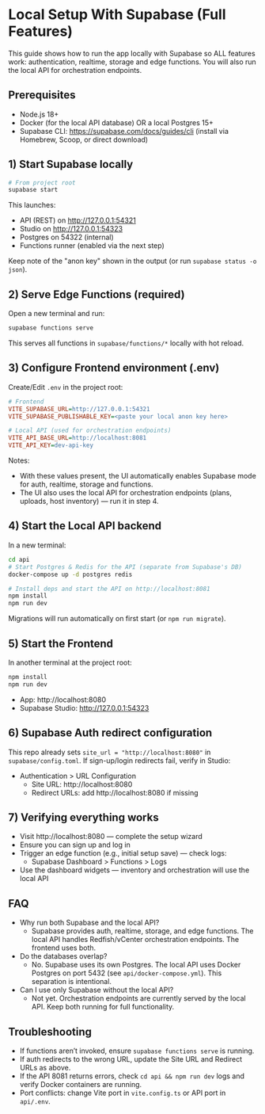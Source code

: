 # Local Setup With Supabase (Full Features)

This guide shows how to run the app locally with Supabase so ALL features work: authentication, realtime, storage and edge functions. You will also run the local API for orchestration endpoints.

## Prerequisites
- Node.js 18+
- Docker (for the local API database) OR a local Postgres 15+
- Supabase CLI: https://supabase.com/docs/guides/cli (install via Homebrew, Scoop, or direct download)

## 1) Start Supabase locally
```bash
# From project root
supabase start
```
This launches:
- API (REST) on http://127.0.0.1:54321
- Studio on http://127.0.0.1:54323
- Postgres on 54322 (internal)
- Functions runner (enabled via the next step)

Keep note of the "anon key" shown in the output (or run `supabase status -o json`).

## 2) Serve Edge Functions (required)
Open a new terminal and run:
```bash
supabase functions serve
```
This serves all functions in `supabase/functions/*` locally with hot reload.

## 3) Configure Frontend environment (.env)
Create/Edit `.env` in the project root:
```ini
# Frontend
VITE_SUPABASE_URL=http://127.0.0.1:54321
VITE_SUPABASE_PUBLISHABLE_KEY=<paste your local anon key here>

# Local API (used for orchestration endpoints)
VITE_API_BASE_URL=http://localhost:8081
VITE_API_KEY=dev-api-key
```
Notes:
- With these values present, the UI automatically enables Supabase mode for auth, realtime, storage and functions.
- The UI also uses the local API for orchestration endpoints (plans, uploads, host inventory) — run it in step 4.

## 4) Start the Local API backend
In a new terminal:
```bash
cd api
# Start Postgres & Redis for the API (separate from Supabase's DB)
docker-compose up -d postgres redis

# Install deps and start the API on http://localhost:8081
npm install
npm run dev
```
Migrations will run automatically on first start (or `npm run migrate`).

## 5) Start the Frontend
In another terminal at the project root:
```bash
npm install
npm run dev
```
- App: http://localhost:8080
- Supabase Studio: http://127.0.0.1:54323

## 6) Supabase Auth redirect configuration
This repo already sets `site_url = "http://localhost:8080"` in `supabase/config.toml`.
If sign-up/login redirects fail, verify in Studio:
- Authentication > URL Configuration
  - Site URL: http://localhost:8080
  - Redirect URLs: add http://localhost:8080 if missing

## 7) Verifying everything works
- Visit http://localhost:8080 — complete the setup wizard
- Ensure you can sign up and log in
- Trigger an edge function (e.g., initial setup save) — check logs:
  - Supabase Dashboard > Functions > Logs
- Use the dashboard widgets — inventory and orchestration will use the local API

## FAQ
- Why run both Supabase and the local API? 
  - Supabase provides auth, realtime, storage, and edge functions. The local API handles Redfish/vCenter orchestration endpoints. The frontend uses both.
- Do the databases overlap? 
  - No. Supabase uses its own Postgres. The local API uses Docker Postgres on port 5432 (see `api/docker-compose.yml`). This separation is intentional.
- Can I use only Supabase without the local API?
  - Not yet. Orchestration endpoints are currently served by the local API. Keep both running for full functionality.

## Troubleshooting
- If functions aren’t invoked, ensure `supabase functions serve` is running.
- If auth redirects to the wrong URL, update the Site URL and Redirect URLs as above.
- If the API 8081 returns errors, check `cd api && npm run dev` logs and verify Docker containers are running.
- Port conflicts: change Vite port in `vite.config.ts` or API port in `api/.env`.
